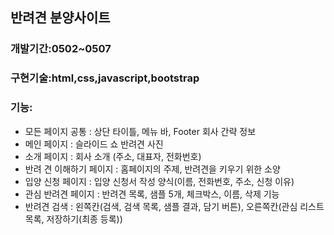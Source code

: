 
## 반려견 분양사이트 
### 개발기간:0502~0507
### 구현기술:html,css,javascript,bootstrap
### 기능:
+ 모든 페이지 공통 : 상단 타이틀, 메뉴 바, Footer 회사 간략 정보
+ 메인 페이지 : 슬라이드 쇼 반려견 사진
+ 소개 페이지 : 회사 소개 (주소, 대표자, 전화번호)
+ 반려 견 이해하기 페이지 : 홈페이지의 주제, 반려견을 키우기 위한 소양
+ 입양 신청 페이지 : 입양 신청서 작성 양식(이름, 전화번호, 주소, 신청 이유)
+ 관심 반려견 페이지 : 반려견 목록, 샘플 5개, 체크박스, 이름, 삭제 기능
+ 반려견 검색 : 왼쪽칸(검색, 검색 목록, 샘플 결과, 담기 버튼), 오른쪽칸(관심 리스트 목록, 저장하기(최종 등록))
